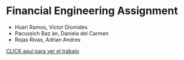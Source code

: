 # Financial Engineering Assignment

- Huari Ramos, Victor Diomides
- Pacussich Baz ́an, Daniela del Carmen
- Rojas Rivas, Adrian Andres

[CLICK aquí para ver el trabajo](https://github.com/theadrianro/Financial-Engineering-Assignment/blob/main/Financial%20Engineering%20Assignment.ipynb)
